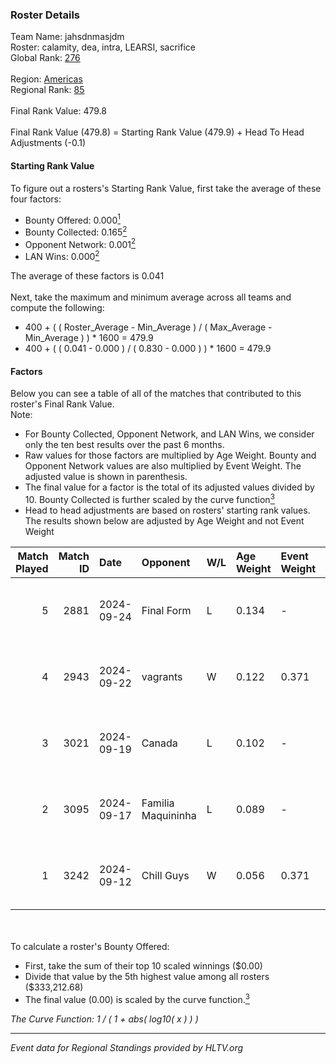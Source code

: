 ### Roster Details<br />
Team Name: jahsdnmasjdm<br />
Roster: calamity, dea, intra, LEARSI, sacrifice<br />
Global Rank: [276](../../standings_global_2025_03_03.md)<br />
<br />
Region: [Americas]( ../../standings_americas_2025_03_03.md)<br />
Regional Rank: [85]( ../../standings_americas_2025_03_03.md)<br />
<br />
Final Rank Value:  479.8<br />
<br />
Final Rank Value (479.8) = Starting Rank Value (479.9) + Head To Head Adjustments (-0.1)<br />

#### Starting Rank Value<br />
To figure out a rosters's Starting Rank Value, first take the average of these four factors:<br />
- Bounty Offered: 0.000[<sup>1</sup>](#table2)
- Bounty Collected: 0.165[<sup>2</sup>](#table1)
- Opponent Network: 0.001[<sup>2</sup>](#table1)
- LAN Wins: 0.000[<sup>2</sup>](#table1)

The average of these factors is 0.041<br />
<br />
Next, take the maximum and minimum average across all teams and compute the following:<br />
- 400 + ( ( Roster_Average - Min_Average ) / ( Max_Average - Min_Average ) ) * 1600 = 479.9
- 400 + ( ( 0.041 - 0.000 ) / ( 0.830 - 0.000 ) ) * 1600 = 479.9


#### Factors<br />
Below you can see a table of all of the matches that contributed to this roster's Final Rank Value.<br />
Note:<br />

- For Bounty Collected, Opponent Network, and LAN Wins, we consider only the ten best results over the past 6 months.
- Raw values for those factors are multiplied by Age Weight. Bounty and Opponent Network values are also multiplied by Event Weight. The adjusted value is shown in parenthesis.
- The final value for a factor is the total of its adjusted values divided by 10. Bounty Collected is further scaled by the curve function[<sup>3</sup>](#curveFunction)
- Head to head adjustments are based on rosters' starting rank values. The results shown below are adjusted by Age Weight and not Event Weight
<span id="table1"></span><br />


| Match Played | Match ID | Date       | Opponent           | W/L | Age Weight | Event Weight | Bounty Collected | Opponent Network | LAN Wins  | H2H Adj. | Roster                                  |
| -: | -: | :- | :- | :- | :- | :- | :- | :- | :- | -: | :- |
|            5 |     2881 | 2024-09-24 | Final Form         | L   | 0.134      | -            | -                | -                | -         |    -1.94 | calamity, dea, intra, LEARSI, sacrifice |
|            4 |     2943 | 2024-09-22 | vagrants           | W   | 0.122      | 0.371        | 0.001 (0.000)    | 0.174 (0.008)    | 0 (0.000) |     2.73 | calamity, dea, intra, LEARSI, sacrifice |
|            3 |     3021 | 2024-09-19 | Canada             | L   | 0.102      | -            | -                | -                | -         |    -1.36 | calamity, cypress, intra, LEARSI, raw1  |
|            2 |     3095 | 2024-09-17 | Familia Maquininha | L   | 0.089      | -            | -                | -                | -         |    -0.79 | calamity, cypress, intra, LEARSI, raw1  |
|            1 |     3242 | 2024-09-12 | Chill Guys         | W   | 0.056      | 0.371        | 0.001 (0.000)    | 0.169 (0.003)    | 0 (0.000) |     1.24 | calamity, cypress, intra, LEARSI, raw1  |

<br />
<span id="table2"></span><br />
To calculate a roster's Bounty Offered:<br />

- First, take the sum of their top 10 scaled winnings ($0.00)
- Divide that value by the 5th highest value among all rosters ($333,212.68)
- The final value (0.00) is scaled by the curve function.[<sup>3</sup>](#curveFunction)

<span id="curveFunction"></span>_The Curve Function: 1 / ( 1 + abs( log10( x ) ) )_<br />

---
_Event data for Regional Standings provided by HLTV.org_<br />
